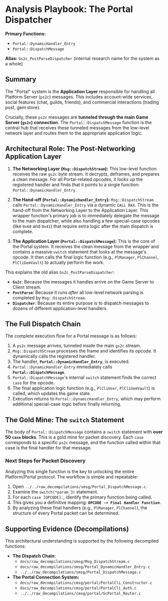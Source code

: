 # Analysis Playbook: The Portal Dispatcher

**Primary Functions:**
*   `Portal::DynamicHandler_Entry`
*   `Portal::DispatchMessage`

**Alias:** `Gs2c_PostParseDispatcher` (internal research name for the system as a whole)

## Summary

The "Portal" system is the **Application Layer** responsible for handling all Platform Server (`ps2c`) messages. This includes account-wide services, social features (chat, guilds, friends), and commercial interactions (trading post, gem store).

Crucially, these `ps2c` messages are **tunneled through the main Game Server (`gs2c`) connection**. The `Portal::DispatchMessage` function is the central hub that receives these tunneled messages from the low-level network layer and routes them to the appropriate application logic.

## Architectural Role: The Post-Networking Application Layer

1.  **The Networking Layer (`Msg::DispatchStream`):** This low-level function receives the raw `gs2c` byte stream. It decrypts, deframes, and prepares a clean message. For all Portal-related opcodes, it looks up the registered handler and finds that it points to a single function: `Portal::DynamicHandler_Entry`.

2.  **The Hand-off (`Portal::DynamicHandler_Entry`):** `Msg::DispatchStream` calls `Portal::DynamicHandler_Entry` via a dynamic `CALL RAX`. This is the hand-off from the Networking Layer to the Application Layer. This wrapper function's primary job is to immediately delegate the message to the main dispatcher, while also handling a few special-case opcodes (like `0x60` and `0x41`) that require extra logic after the main dispatch is complete.

3.  **The Application Layer (`Portal::DispatchMessage`):** This is the core of the Portal system. It receives the clean message from the wrapper and contains a massive `switch` statement that looks at the message's opcode. It then calls the final logic function (e.g., `PlManager`, `PlChannel`, `PlCliGemVault`) to actually perform the work.

This explains the old alias `Gs2c_PostParseDispatcher`:
*   **`Gs2c`**: Because the messages it handles arrive *on* the Game Server to Client stream.
*   **`PostParse`**: Because it runs *after* all low-level network parsing is completed by `Msg::DispatchStream`.
*   **`Dispatcher`**: Because its entire purpose is to dispatch messages to dozens of different application-level handlers.

## The Full Dispatch Chain

The complete execution flow for a Portal message is as follows:

1.  A `ps2c` message arrives, tunneled inside the main `gs2c` stream.
2.  `Msg::DispatchStream` processes the frame and identifies its opcode. It dynamically calls the registered handler.
3.  The handler, **`Portal::DynamicHandler_Entry`**, is executed.
4.  `Portal::DynamicHandler_Entry` immediately calls **`Portal::DispatchMessage`**.
5.  `Portal::DispatchMessage`'s internal `switch` statement finds the correct `case` for the opcode.
6.  The final application logic function (e.g., `PlCliUser`, `PlCliGemVault`) is called, which updates the game state.
7.  Execution returns to `Portal::DynamicHandler_Entry`, which may perform additional special-case logic before finally returning.

## The Gold Mine: The `switch` Statement

The body of `Portal::DispatchMessage` contains a `switch` statement with **over 50 `case` blocks**. This is a gold mine for packet discovery. Each `case` corresponds to a specific `ps2c` message, and the function called within that case is the final handler for that message.

### Next Steps for Packet Discovery

Analyzing this single function is the key to unlocking the entire Platform/Portal protocol. The workflow is simple and repeatable:

1.  Open `../../raw_decompilations/smsg/Portal_DispatchMessage.c`.
2.  Examine the `switch(*param_3)` statement.
3.  For each `case [OPCODE]:`, identify the primary function being called.
4.  This gives you a definitive mapping: **`OPCODE -> Final Handler Function`**.
5.  By analyzing these final handlers (e.g., `PlManager`, `PlChannel`), the structure of every Portal packet can be determined.

## Supporting Evidence (Decompilations)

This architectural understanding is supported by the following decompiled functions:

*   **The Dispatch Chain:**
    *   `docs/raw_decompilations/smsg/Msg_DispatchStream.c`
    *   `docs/raw_decompilations/smsg/Portal_DynamicHandler_Entry.c`
    *   `../../raw_decompilations/smsg/Portal_DispatchMessage.c`
*   **The Portal Connection System:**
    *   `docs/raw_decompilations/cmsg/portal/PortalCli_Constructor.c`
    *   `docs/raw_decompilations/cmsg/portal/PortalCli_Auth.c`
    *   `../../raw_decompilations/cmsg/portal/GcPortal_Router.c`